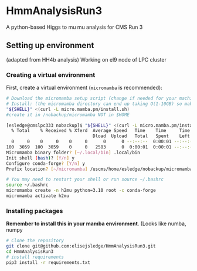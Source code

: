 # HmmAnalysisRun3
A python-based Higgs to mu mu analysis for CMS Run 3

## Setting up environment 
(adapted from HH4b analysis)
Working on el9 node of LPC cluster
### Creating a virtual environment

First, create a virtual environment (`micromamba` is recommended):

```bash
# Download the micromamba setup script (change if needed for your machine https://mamba.readthedocs.io/en/latest/installation/micromamba-installation.html)
# Install: (the micromamba directory can end up taking O(1-10GB) so make sure the directory you're using allows that quota)
"${SHELL}" <(curl -L micro.mamba.pm/install.sh)
#create it in /nobackup/micromamba NOT in $HOME

[esledge@cmslpc333 nobackup]$ "${SHELL}" <(curl -L micro.mamba.pm/install.sh)
  % Total    % Received % Xferd  Average Speed   Time    Time     Time  Current
                                 Dload  Upload   Total   Spent    Left  Speed
  0     0    0     0    0     0      0      0 --:--:--  0:00:01 --:--:--     0
100  3059  100  3059    0     0   2583      0  0:00:01  0:00:01 --:--:--  2583
Micromamba binary folder? [~/.local/bin] .local/bin
Init shell (bash)? [Y/n] y
Configure conda-forge? [Y/n] y
Prefix location? [~/micromamba] /uscms/home/esledge/nobackup/micromamba

# You may need to restart your shell or run source ~/.bashrc
source ~/.bashrc
micromamba create -n h2mu python=3.10 root -c conda-forge
micromamba activate h2mu
```

### Installing packages

**Remember to install this in your mamba environment**.
(Looks like numba, numpy

```bash
# Clone the repository
git clone git@github.com:elisejsledge/HmmAnalysisRun3.git
cd HmmAnalysisRun3
# install requirements
pip3 install -r requirements.txt
```
